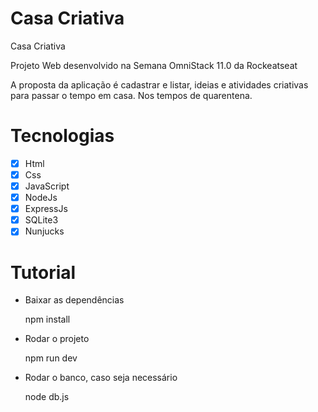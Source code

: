 # Casa Criativa

Casa Criativa

Projeto Web desenvolvido na Semana OmniStack 11.0 da Rockeatseat

A proposta da aplicação é cadastrar e listar, ideias e atividades criativas para passar o tempo em casa. Nos tempos de quarentena.

# Tecnologias
- [x]  Html
- [x]  Css
- [x]  JavaScript
- [x]  NodeJs
- [x]  ExpressJs
- [x]  SQLite3
- [x]  Nunjucks

# Tutorial

- Baixar as dependências

    npm install

- Rodar o projeto

    npm run dev

- Rodar o banco, caso seja necessário

    node db.js
